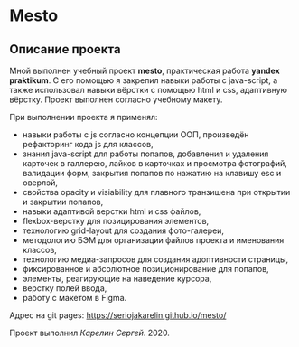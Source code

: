 # Mesto

## Описание проекта
Мной выполнен учебный проект **mesto**, практическая работа **yandex praktikum**. С его помощью я закрепил навыки работы с java-script, а также использовал навыки вёрстки с помощью html и css, адаптивную вёрстку. 
Проект выполнен согласно учебному макету.

При выполнении проекта я применял:
* навыки работы с js согласно концепции ООП, произведён рефакторинг кода js для классов,
* знания java-script для работы попапов, добавления и удаления карточек в галлерею, лайков в карточках и просмотра фотографий, валидации форм, закрытия попапов по нажатию на клавишу esc и оверлэй,
* свойства opacity и visiability для плавного транзишена при открытии и закрытии попапов,
* навыки адаптивой верстки html и css файлов,
* flexbox-верстку для позицирования элементов,
* технологию grid-layout для создания фото-галереи,
* методологию БЭМ для организации файлов проекта и именования классов,
* технологию медиа-запросов для создания адоптивности страницы,
* фиксированное и абсолютное позиционирование для попапов,
* элементы, реагирующие на наведение курсора,
* верстку полей ввода,
* работу с макетом в Figma.

Адрес на git pages: https://seriojakarelin.github.io/mesto/

Проект выполнил *Карелин Сергей*. 2020.
